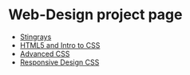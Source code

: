 # Web-Design project page

<ul>
<li><a href="intro_to_html/index.html" targets="_blank">Stingrays<a></li>
<li><a href="html5_into_css/index.html" targets="_blank">HTML5 and Intro to CSS<a></li>
<li><a href="adv_css/index.html" targets="_blank">Advanced CSS<a></li>
<li><a href="responsive/index.html" targets="_blank">Responsive Design CSS<a></li>
<ul>